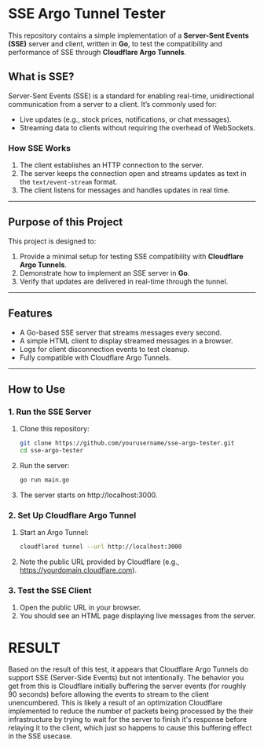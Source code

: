 # **SSE Argo Tunnel Tester**

This repository contains a simple implementation of a **Server-Sent Events (SSE)** server and client, written in **Go**, to test the compatibility and performance of SSE through **Cloudflare Argo Tunnels**.

## **What is SSE?**
Server-Sent Events (SSE) is a standard for enabling real-time, unidirectional communication from a server to a client. It’s commonly used for:
- Live updates (e.g., stock prices, notifications, or chat messages).
- Streaming data to clients without requiring the overhead of WebSockets.

### **How SSE Works**
1. The client establishes an HTTP connection to the server.
2. The server keeps the connection open and streams updates as text in the `text/event-stream` format.
3. The client listens for messages and handles updates in real time.

---

## **Purpose of this Project**
This project is designed to:
1. Provide a minimal setup for testing SSE compatibility with **Cloudflare Argo Tunnels**.
2. Demonstrate how to implement an SSE server in **Go**.
3. Verify that updates are delivered in real-time through the tunnel.

---

## **Features**
- A Go-based SSE server that streams messages every second.
- A simple HTML client to display streamed messages in a browser.
- Logs for client disconnection events to test cleanup.
- Fully compatible with Cloudflare Argo Tunnels.

---

## **How to Use**

### **1. Run the SSE Server**
1. Clone this repository:
   ```bash
   git clone https://github.com/yourusername/sse-argo-tester.git
   cd sse-argo-tester
   ```

2. Run the server:
   ```bash
   go run main.go
   ```
3. The server starts on http://localhost:3000.
### **2. Set Up Cloudflare Argo Tunnel**
1. Start an Argo Tunnel:
   ```bash
   cloudflared tunnel --url http://localhost:3000
   ```
2. Note the public URL provided by Cloudflare (e.g., https://yourdomain.cloudflare.com).
### **3. Test the SSE Client**
1. Open the public URL in your browser.
2. You should see an HTML page displaying live messages from the server.

# **RESULT**
Based on the result of this test, it appears that Cloudflare Argo Tunnels do support SSE (Server-Side Events) but not intentionally. The behavior you get from this is Cloudflare initially buffering the server events (for roughly 90 seconds) before allowing the events to stream to the client unencumbered. This is likely a result of an optimization Cloudflare implemented to reduce the number of packets being processed by the their infrastructure by trying to wait for the server to finish it's response before relaying it to the client, which just so happens to cause this buffering effect in the SSE usecase.